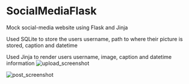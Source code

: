 # SocialMediaFlask
Mock social-media website using Flask and Jinja

Used SQLite to store the users username, path to where their picture is stored, caption and datetime

Used Jinja to render users username, image, caption and datetime information
![upload_screenshot](https://user-images.githubusercontent.com/53010808/148855310-d11d897e-f491-4c8c-b194-daaf372401e0.PNG)

![post_screenshot](https://user-images.githubusercontent.com/53010808/148855328-9d20806f-e3cb-4184-9055-c2133a31ecae.PNG)
